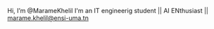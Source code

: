   Hi, I’m @MarameKhelil
 I'm an IT engineerig student ||
 AI ENthusiast ||
 marame.khelil@ensi-uma.tn


